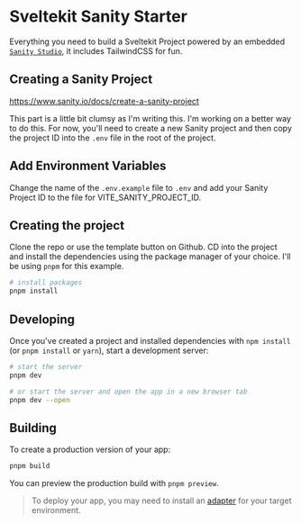 # Sveltekit Sanity Starter

Everything you need to build a Sveltekit Project powered by an embedded [`Sanity Studio`](https://sanity.io), it includes TailwindCSS for fun.

## Creating a Sanity Project

https://www.sanity.io/docs/create-a-sanity-project

This part is a little bit clumsy as I'm writing this. I'm working on a better way to do this. For now, you'll need to create a new Sanity project and then copy the project ID into the `.env` file in the root of the project.

## Add Environment Variables

Change the name of the `.env.example` file to `.env` and add your Sanity Project ID to the file for VITE_SANITY_PROJECT_ID.

## Creating the project

Clone the repo or use the template button on Github. CD into the project and install the dependencies using the package manager of your choice. I'll be using `pnpm` for this example.

```bash
# install packages
pnpm install
```

## Developing

Once you've created a project and installed dependencies with `npm install` (or `pnpm install` or `yarn`), start a development server:

```bash
# start the server
pnpm dev

# or start the server and open the app in a new browser tab
pnpm dev --open
```

## Building

To create a production version of your app:

```bash
pnpm build
```

You can preview the production build with `pnpm preview`.

> To deploy your app, you may need to install an [adapter](https://kit.svelte.dev/docs/adapters) for your target environment.
